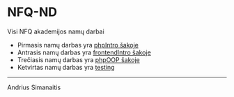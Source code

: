 # NFQ-ND
Visi NFQ akademijos namų darbai

* Pirmasis namų darbas yra [phpIntro šakoje](https://github.com/Voldemortas/NFQ-ND/tree/phpIntro) 
* Antrasis namų darbas yra [frontendIntro šakoje](https://github.com/Voldemortas/NFQ-ND/tree/frontendIntro) 
* Trečiasis namų darbas yra [phpOOP šakoje](https://github.com/Voldemortas/NFQ-ND/tree/phpOOP) 
* Ketvirtas namų darbas yra [testing](https://github.com/Voldemortas/NFQ-ND/tree/testing) 

-----
Andrius Simanaitis
